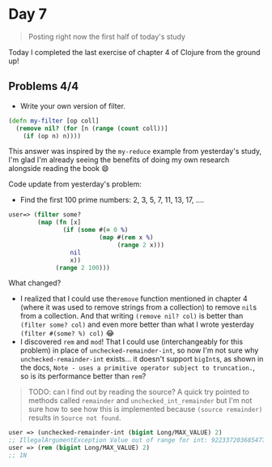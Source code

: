 # Day 7

> Posting right now the first half of today's study

Today I completed the last exercise of chapter 4 of Clojure from the ground up!

## Problems 4/4

- Write your own version of filter.
``` clojure
(defn my-filter [op coll] 
  (remove nil? (for [n (range (count coll))] 
    (if (op n) n))))
```
This answer was inspired by the `my-reduce` example from yesterday's study, I'm glad I'm already seeing the benefits of doing my own research alongside reading the book :smile: 

Code update from yesterday's problem:
- Find the first 100 prime numbers: 2, 3, 5, 7, 11, 13, 17, ….
``` clojure
user=> (filter some?
        (map (fn [x] 
               (if (some #(= 0 %) 
                         (map #(rem x %) 
                              (range 2 x))) 
                 nil 
                 x)) 
             (range 2 100)))
```
What changed?
- I realized that I could use the`remove` function mentioned in chapter 4 (where it was used to remove strings from a collection) to remove `nil`s from a collection.
And that writing `(remove nil? col)` is better than `(filter some? col)` and even more  better than what I wrote yesterday `(filter #(some? %) col)` :joy:  
- I discovered `rem` and `mod`! That I could use (interchangeably for this problem) in place of `unchecked-remainder-int`, so now I'm not sure why 
`unchecked-remainder-int` exists... it doesn't support `bigInt`s, as shown in the docs, `Note - uses a primitive operator subject to truncation.`, 
so is its performance better than `rem`? 
> TODO: can I find out by reading the source? A quick try pointed to methods called `remainder` and `unchecked_int_remainder` but I'm not sure how to see how this
is implemented because `(source remainder)` results in `Source not found`.
``` clojure
user => (unchecked-remainder-int (bigint Long/MAX_VALUE) 2)
;; IllegalArgumentException Value out of range for int: 9223372036854775807  clojure.lang.RT.intCast (RT.java:1205)
user => (rem (bigint Long/MAX_VALUE) 2)
;; 1N
```
